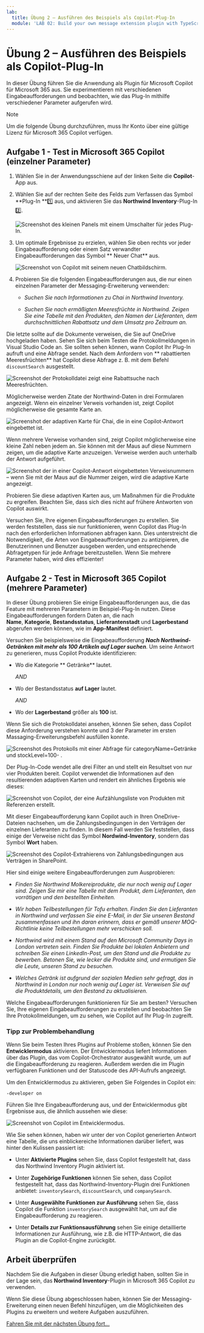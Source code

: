 ```yaml
---
lab:
  title: Übung 2 – Ausführen des Beispiels als Copilot-Plug-In
  module: 'LAB 02: Build your own message extension plugin with TypeScript (TS) for Microsoft 365 Copilot'
---
```


# Übung 2 – Ausführen des Beispiels als Copilot-Plug-In

In dieser Übung führen Sie die Anwendung als Plugin für Microsoft Copilot für Microsoft 365 aus. Sie experimentieren mit verschiedenen Eingabeaufforderungen und beobachten, wie das Plug-In mithilfe verschiedener Parameter aufgerufen wird.

> [!NOTE]  
> Um die folgende Übung durchzuführen, muss Ihr Konto über eine gültige Lizenz für Microsoft 365 Copilot verfügen.

## Aufgabe 1 - Test in Microsoft 365 Copilot (einzelner Parameter)

1. Wählen Sie in der Anwendungsschiene auf der linken Seite die **Copilot**-App aus.

1. Wählen Sie auf der rechten Seite des Felds zum Verfassen das Symbol **Plug-In **1️⃣ aus, und aktivieren Sie das **Northwind Inventory**-Plug-In 2️⃣.

    ![Screenshot des kleinen Panels mit einem Umschalter für jedes Plug-In.](../media/3-02-plugin-panel.png)

1. Um optimale Ergebnisse zu erzielen, wählen Sie oben rechts vor jeder Eingabeaufforderung oder einem Satz verwandter Eingabeaufforderungen das Symbol ** Neuer Chat** aus.

    ![Screenshot von Copilot mit seinem neuen Chatbildschirm.](../media/3-01-new-chat.png)

1. Probieren Sie die folgenden Eingabeaufforderungen aus, die nur einen einzelnen Parameter der Messaging-Erweiterung verwenden:

    - _Suchen Sie nach Informationen zu Chai in Northwind Inventory._

    - _Suchen Sie nach ermäßigten Meeresfrüchte in Northwind. Zeigen Sie eine Tabelle mit den Produkten, den Namen der Lieferanten, dem durchschnittlichen Rabattsatz und dem Umsatz pro Zeitraum an._

Die letzte sollte auf die Dokumente verweisen, die Sie auf OneDrive hochgeladen haben. Sehen Sie sich beim Testen die Protokollmeldungen in Visual Studio Code an. Sie sollten sehen können, wann Copilot Ihr Plug-In aufruft und eine Abfrage sendet. Nach dem Anfordern von ** rabattierten Meeresfrüchten** hat Copilot diese Abfrage z. B. mit dem Befehl `discountSearch`  ausgestellt.

![Screenshot der Protokolldatei zeigt eine Rabattsuche nach Meeresfrüchten.](../media/3-02-a-query-log-1.png)

Möglicherweise werden Zitate der Northwind-Daten in drei Formularen angezeigt. Wenn ein einzelner Verweis vorhanden ist, zeigt Copilot möglicherweise die gesamte Karte an.

![Screenshot der adaptiven Karte für Chai, die in eine Copilot-Antwort eingebettet ist.](../media/3-03-a-response-on-chai.png)

Wenn mehrere Verweise vorhanden sind, zeigt Copilot möglicherweise eine kleine Zahl neben jedem an. Sie können mit der Maus auf diese Nummern zeigen, um die adaptive Karte anzuzeigen. Verweise werden auch unterhalb der Antwort aufgeführt.

![Screenshot der in einer Copilot-Antwort eingebetteten Verweisnummern – wenn Sie mit der Maus auf die Nummer zeigen, wird die adaptive Karte angezeigt.](../media/3-03-response-on-chai.png)

Probieren Sie diese adaptiven Karten aus, um Maßnahmen für die Produkte zu ergreifen. Beachten Sie, dass sich dies nicht auf frühere Antworten von Copilot auswirkt.

Versuchen Sie, Ihre eigenen Eingabeaufforderungen zu erstellen. Sie werden feststellen, dass sie nur funktionieren, wenn Copilot das Plug-In nach den erforderlichen Informationen abfragen kann. Dies unterstreicht die Notwendigkeit, die Arten von Eingabeaufforderungen zu antizipieren, die Benutzerinnen und Benutzer ausgeben werden, und entsprechende Abfragetypen für jede Anfrage bereitzustellen. Wenn Sie mehrere Parameter haben, wird dies effizienter!

## Aufgabe 2 - Test in Microsoft 365 Copilot (mehrere Parameter)

In dieser Übung probieren Sie einige Eingabeaufforderungen aus, die das Feature mit mehreren Parametern im Beispiel-Plug-In nutzen. Diese Eingabeaufforderungen fordern Daten an, die nach **Name**, **Kategorie**, **Bestandsstatus**, **Lieferantenstadt** und **Lagerbestand** abgerufen werden können, wie im **App-Manifest** definiert.

Versuchen Sie beispielsweise die Eingabeaufforderung **_Nach Northwind-Getränken mit mehr als 100 Artikeln auf Lager suchen_**. Um seine Antwort zu generieren, muss Copilot Produkte identifizieren:

- Wo die Kategorie ** Getränke** lautet.
  
  _AND_

- Wo der Bestandsstatus **auf Lager** lautet.

  _AND_

- Wo der **Lagerbestand** größer als **100** ist.

Wenn Sie sich die Protokolldatei ansehen, können Sie sehen, dass Copilot diese Anforderung verstehen konnte und 3 der Parameter im ersten Massaging-Erweiterungsbefehl ausfüllen konnte.

![Screenshot des Protokolls mit einer Abfrage für categoryName=Getränke und stockLevel=100- .](../media/3-06-find-northwind-beverages-with-more-than-100.png)

Der Plug-In-Code wendet alle drei Filter an und stellt ein Resultset von nur vier Produkten bereit. Copilot verwendet die Informationen auf den resultierenden adaptiven Karten und rendert ein ähnliches Ergebnis wie dieses:

![Screenshot von Copilot, der eine Aufzählungsliste von Produkten mit Referenzen erstellt.](../media/3-06-b-find-northwind-beverages-with-more-than-100.png)

Mit dieser Eingabeaufforderung kann Copilot auch in Ihren OneDrive-Dateien nachsehen, um die Zahlungsbedingungen in den Verträgen der einzelnen Lieferanten zu finden. In diesem Fall werden Sie feststellen, dass einige der Verweise nicht das Symbol **Nordwind-Inventory**, sondern das Symbol **Wort** haben.

![Screenshot des Copilot-Extrahierens von Zahlungsbedingungen aus Verträgen in SharePoint.](../media/3-06-c-payment-terms.png)

Hier sind einige weitere Eingabeaufforderungen zum Ausprobieren:

- _Finden Sie Northwind Molkereiprodukte, die nur noch wenig auf Lager sind. Zeigen Sie mir eine Tabelle mit dem Produkt, dem Lieferanten, den vorrätigen und den bestellten Einheiten._

- _Wir haben Teilbestellungen für Tofu erhalten. Finden Sie den Lieferanten in Northwind und verfassen Sie eine E-Mail, in der Sie unseren Bestand zusammenfassen und ihn daran erinnern, dass er gemäß unserer MOQ-Richtlinie keine Teilbestellungen mehr verschicken soll._

- _Northwind wird mit einem Stand auf den Microsoft Community Days in London vertreten sein. Finden Sie Produkte bei lokalen Anbietern und schreiben Sie einen LinkedIn-Post, um den Stand und die Produkte zu bewerben. Betonen Sie, wie lecker die Produkte sind, und ermutigen Sie die Leute, unseren Stand zu besuchen._

- _Welches Getränk ist aufgrund der sozialen Medien sehr gefragt, das in Northwind in London nur noch wenig auf Lager ist. Verweisen Sie auf die Produktdetails, um den Bestand zu aktualisieren._

Welche Eingabeaufforderungen funktionieren für Sie am besten? Versuchen Sie, Ihre eigenen Eingabeaufforderungen zu erstellen und beobachten Sie Ihre Protokollmeldungen, um zu sehen, wie Copilot auf Ihr Plug-In zugreift.

### Tipp zur Problembehandlung

Wenn Sie beim Testen Ihres Plugins auf Probleme stoßen, können Sie den **Entwicklermodus** aktivieren. Der Entwicklermodus liefert Informationen über das Plugin, das vom Copilot-Orchestrator ausgewählt wurde, um auf die Eingabeaufforderung zu reagieren. Außerdem werden die im Plugin verfügbaren Funktionen und der Statuscode des API-Aufrufs angezeigt.

Um den Entwicklermodus zu aktivieren, geben Sie Folgendes in Copilot ein:

```console
-developer on
```

Führen Sie Ihre Eingabeaufforderung aus, und der Entwicklermodus gibt Ergebnisse aus, die ähnlich aussehen wie diese: 

![Screenshot von Copilot im Entwicklermodus.](../media/3-03-b-developer-mode.png)

Wie Sie sehen können, haben wir unter der von Copilot generierten Antwort eine Tabelle, die uns einblickereiche Informationen darüber liefert, was hinter den Kulissen passiert ist:

- Unter **Aktivierte Plugins** sehen Sie, dass Copilot festgestellt hat, dass das Northwind Inventory Plugin aktiviert ist.

- Unter **Zugehörige Funktionen** können Sie sehen, dass Copilot festgestellt hat, dass das Northwind-Inventory-Plugin drei Funktionen anbietet: `inventorySearch`, `discountSearch`, und `companySearch`.

- Unter **Ausgewählte Funktionen zur Ausführung** sehen Sie, dass Copilot die Funktion `inventorySearch` ausgewählt hat, um auf die Eingabeaufforderung zu reagieren.

- Unter **Details zur Funktionsausführung** sehen Sie einige detaillierte Informationen zur Ausführung, wie z.B. die HTTP-Antwort, die das Plugin an die Copilot-Engine zurückgibt.

## Arbeit überprüfen

Nachdem Sie die Aufgaben in dieser Übung erledigt haben, sollten Sie in der Lage sein, das **Northwind Inventory**-Plugin in Microsoft 365 Copilot zu verwenden. 

Wenn Sie diese Übung abgeschlossen haben, können Sie der Messaging-Erweiterung einen neuen Befehl hinzufügen, um die Möglichkeiten des Plugins zu erweitern und weitere Aufgaben auszuführen. 

[Fahren Sie mit der nächsten Übung fort...](./5-exercise-3-add-new-command.md)
